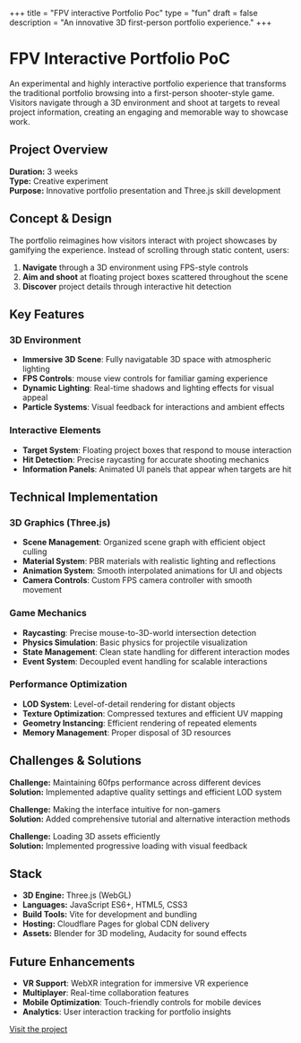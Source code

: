 +++
title = "FPV interactive Portfolio Poc"
type = "fun"
draft = false
description = "An innovative 3D first-person portfolio experience."
+++

# FPV Interactive Portfolio PoC

An experimental and highly interactive portfolio experience that transforms the traditional portfolio browsing into a first-person shooter-style game. Visitors navigate through a 3D environment and shoot at targets to reveal project information, creating an engaging and memorable way to showcase work.

## Project Overview

**Duration:** 3 weeks  
**Type:** Creative experiment  
**Purpose:** Innovative portfolio presentation and Three.js skill development

## Concept & Design

The portfolio reimagines how visitors interact with project showcases by gamifying the experience. Instead of scrolling through static content, users:

1. **Navigate** through a 3D environment using FPS-style controls
2. **Aim and shoot** at floating project boxes scattered throughout the scene
3. **Discover** project details through interactive hit detection

## Key Features

### 3D Environment
- **Immersive 3D Scene**: Fully navigatable 3D space with atmospheric lighting
- **FPS Controls**: mouse view controls for familiar gaming experience
- **Dynamic Lighting**: Real-time shadows and lighting effects for visual appeal
- **Particle Systems**: Visual feedback for interactions and ambient effects

### Interactive Elements
- **Target System**: Floating project boxes that respond to mouse interaction
- **Hit Detection**: Precise raycasting for accurate shooting mechanics
- **Information Panels**: Animated UI panels that appear when targets are hit


## Technical Implementation

### 3D Graphics (Three.js)
- **Scene Management**: Organized scene graph with efficient object culling
- **Material System**: PBR materials with realistic lighting and reflections
- **Animation System**: Smooth interpolated animations for UI and objects
- **Camera Controls**: Custom FPS camera controller with smooth movement

### Game Mechanics
- **Raycasting**: Precise mouse-to-3D-world intersection detection
- **Physics Simulation**: Basic physics for projectile visualization
- **State Management**: Clean state handling for different interaction modes
- **Event System**: Decoupled event handling for scalable interactions

### Performance Optimization
- **LOD System**: Level-of-detail rendering for distant objects
- **Texture Optimization**: Compressed textures and efficient UV mapping
- **Geometry Instancing**: Efficient rendering of repeated elements
- **Memory Management**: Proper disposal of 3D resources

## Challenges & Solutions

**Challenge:** Maintaining 60fps performance across different devices  
**Solution:** Implemented adaptive quality settings and efficient LOD system

**Challenge:** Making the interface intuitive for non-gamers  
**Solution:** Added comprehensive tutorial and alternative interaction methods

**Challenge:** Loading 3D assets efficiently  
**Solution:** Implemented progressive loading with visual feedback

## Stack
- **3D Engine:** Three.js (WebGL)
- **Languages:** JavaScript ES6+, HTML5, CSS3
- **Build Tools:** Vite for development and bundling
- **Hosting:** Cloudflare Pages for global CDN delivery
- **Assets:** Blender for 3D modeling, Audacity for sound effects

## Future Enhancements

- **VR Support**: WebXR integration for immersive VR experience
- **Multiplayer**: Real-time collaboration features
- **Mobile Optimization**: Touch-friendly controls for mobile devices
- **Analytics**: User interaction tracking for portfolio insights

[Visit the project](https://jo-qu.pages.dev/)
